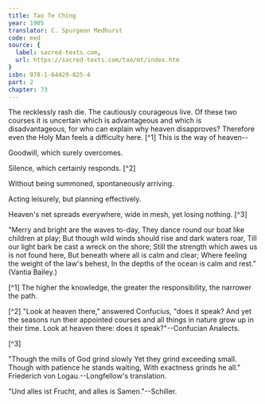 ```yaml
---
title: Tao Te Ching
year: 1905
translator: C. Spurgeon Medhurst
code: med
source: {
  label: sacred-texts.com,
  url: https://sacred-texts.com/tao/mt/index.htm
}
isbn: 978-1-64429-025-4
part: 2
chapter: 73
---
```

The recklessly rash die. The cautiously courageous live. Of these two courses it is uncertain which is advantageous and which is disadvantageous, for who can explain why heaven disapproves? Therefore even the Holy Man feels a difficulty here. [^1] This is the way of heaven--

Goodwill, which surely overcomes.

Silence, which certainly responds. [^2]

Without being summoned, spontaneously arriving.

Acting leisurely, but planning effectively.

Heaven's net spreads everywhere, wide in mesh, yet losing nothing. [^3]

"Merry and bright are the waves to-day,
They dance round our boat like children at play;
But though wild winds should rise and dark waters roar,
Till our light bark be cast a wreck on the shore;
Still the strength which awes us is not found here,
But beneath where all is calm and clear;
Where feeling the weight of the law's behest,
In the depths of the ocean is calm and rest."
(Vantia Bailey.)



[^1] The higher the knowledge, the greater the responsibility, the narrower the path.

[^2] "Look at heaven there," answered Confucius, "does it speak? And yet the seasons run their appointed courses and all things in nature grow up in their time. Look at heaven there: does it speak?"--Confucian Analects.

[^3]

"Though the mills of God grind slowly
Yet they grind exceeding small.
Though with patience he stands waiting,
With exactness grinds he all." Friederich von Logau.--Longfellow's translation.

"Und alles ist Frucht, and alles is Samen."--Schiller.